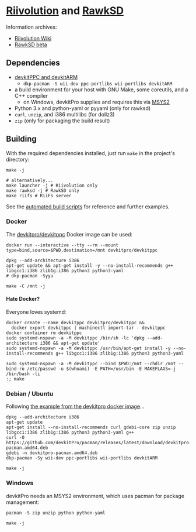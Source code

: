 # [Riivolution](https://wiibrew.org/wiki/Riivolution) and [RawkSD](https://wiibrew.org/wiki/RawkSD)

Information archives:
- [Riivolution Wiki](https://aerialx.github.io/rvlution.net/wiki/Main_Page/)
- [RawkSD beta](https://www.japaneatahand.com/rawksd/beta.htm)

## Dependencies

- [devkitPPC and devkitARM](https://devkitpro.org/wiki/Getting_Started)
	- `dkp-pacman -S wii-dev ppc-portlibs wii-portlibs devkitARM`
- a build environment for your host with GNU Make, some coreutils, and a C++ compiler
	- on Windows, devkitPro supplies and requires this via [MSYS2](https://www.msys2.org/)
- Python 3.x and python-yaml or pyyaml (only for rawksd)
- `curl`, `unzip`, and i386 multilibs (for dollz3)
- `zip` (only for packaging the build result)

## Building

With the required dependencies installed, just run `make` in the project's directory:

```shell
make -j

# alternatively...
make launcher -j # Riivolution only
make rawksd -j # RawkSD only
make riifs # RiiFS server
```

See the [automated build scripts](./.github/workflows/build.yml) for reference and further examples.

### Docker

The [devkitpro/devkitppc](https://hub.docker.com/r/devkitpro/devkitppc) Docker image can be used:

```shell
docker run --interactive --tty --rm --mount type=bind,source=$PWD,destination=/mnt devkitpro/devkitppc

dpkg --add-architecture i386
apt-get update && apt-get install -y --no-install-recommends g++ libgcc1:i386 zlib1g:i386 python3 python3-yaml
# dkp-pacman -Syyu

make -C /mnt -j
```

#### Hate Docker?

Everyone loves systemd:

```shell
docker create --name devkitppc devkitpro/devkitppc &&
  docker export devkitppc | machinectl import-tar - devkitppc
docker container rm devkitppc
sudo systemd-nspawn -a -M devkitppc /bin/sh -lc 'dpkg --add-architecture i386 && apt-get update'
sudo systemd-nspawn -a -M devkitppc /usr/bin/apt-get install -y --no-install-recommends g++ libgcc1:i386 zlib1g:i386 python3 python3-yaml

sudo systemd-nspawn -a -M devkitppc --bind $PWD:/mnt --chdir /mnt --bind-ro /etc/passwd -u $(whoami) -E PATH=/usr/bin -E MAKEFLAGS=-j /bin/bash -li
:; make
```

### Debian / Ubuntu

Following [the example from the devkitpro docker image](https://github.com/devkitPro/docker/blob/master/toolchain-base/Dockerfile)...

```shell
dpkg --add-architecture i386
apt-get update
apt-get install --no-install-recommends curl gdebi-core zip unzip libgcc1:i386 zlib1g:i386 python3 python3-yaml g++
curl -O https://github.com/devkitPro/pacman/releases/latest/download/devkitpro-pacman.amd64.deb
gdebi -n devkitpro-pacman.amd64.deb
dkp-pacman -Sy wii-dev ppc-portlibs wii-portlibs devkitARM

make -j
```

### Windows

devkitPro needs an MSYS2 environment, which uses pacman for package management:

```shell
pacman -S zip unzip python python-yaml

make -j
```
